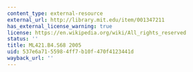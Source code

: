 ```yaml
---
content_type: external-resource
external_url: http://library.mit.edu/item/001347211
has_external_license_warning: true
license: https://en.wikipedia.org/wiki/All_rights_reserved
status: ''
title: ML421.B4.S68 2005
uid: 537e6a71-5598-4ff7-b10f-470f4123441d
wayback_url: ''
---
```

